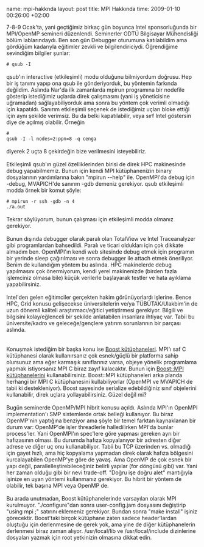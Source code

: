 name: mpi-hakknda
layout: post
title: MPI Hakkında
time: 2009-01-10 00:26:00 +02:00

7-8-9 Ocak'ta, yani geçtiğimiz birkaç gün boyunca Intel sponsorluğunda bir MPI/OpenMP semineri düzenlendi. Seminerler ODTÜ Bilgisayar Mühendisliği bölüm lablarındaydı. Ben son gün Debugger oturumuna katılabildim ama gördüğüm kadarıyla eğitimler zevkli ve bilgilendiriciydi. Öğrendiğime sevindiğim bilgiler şunlar:<br /><code><br /># qsub -I<br /></code><br />qsub'ın interactive (etkileşimli) modu olduğunu bilmiyordum doğrusu. Hep bir iş tanımı yapıp ona qsub ile gönderiyorduk, bu yöntemin farkında değildim. Aslında Nar'da ilk zamanlarda mpirun programına bir nodefile gösterip istediğimiz uçlarda direk çalışmasını (yani iş yöneticisine uğramadan) sağlayabiliyorduk ama sonra bu yöntem çok verimli olmadığı için kapatıldı. Sanırım etkileşimli seçenek de istediğimiz uçları bloke ettiği için aynı şekilde verimsiz. Bu da belki kapatılabilir, veya sırf Intel göstersin diye de açılmış olabilir. Örneğin<br /><code><br /># qsub -I -l nodes=2:ppn=8 -q cenga<br /></code><br />diyerek 2 uçta 8 çekirdeğin bize verilmesini isteyebiliriz.<br /><br />Etkileşimli qsub'ın güzel özelliklerinden birisi de direk HPC makinesinde debug yapabilmemiz. Bunun için kendi MPI kütüphanenizin binary dosyalarının yardımlarına bakın "mpirun --help" ile. OpenMPI'da debug için -debug, MVAPICH'de sanırım -gdb demeniz gerekiyor. qsub etkileşimli modda örnek bir komut şöyle:<br /><code><br /># mpirun -r ssh -gdb -n 4 ./a.out<br /></code><br />Tekrar söylüyorum, bunun çalışması için etkileşimli modda olmanız gerekiyor.<br /><br />Bunun dışında debugger olarak paralı olan TotalView ve Intel Traceanalyzer gibi programlardan bahsedildi. Paralı ve ticari oldukları için çok dikkate almadım ben. OpenMPI'ın kendi web sitesinde debug etmek için programın bir yerinde sleep çağırılması ve sonra debugger ile attach etmek öneriliyor. Benim de kullandığım yöntem bu aslında. HPC makinelerde debug yapılmasını çok önermiyorum, kendi yerel makinenizde (birden fazla işlemciniz olmasa bile) küçük verilerle başlayarak testler ve hata ayıklama yapabilirsiniz.<br /><br />Intel'den gelen eğitimciler gerçekten hakim görünüyorlardı işlerine. Bence HPC, Grid konusu gelişecekse üniversitelerin ve/ya TÜBÜTAK/Ulakbim'in de uzun dönemli kaliteli araştırmacı/eğitici yetiştirmesi gerekiyor. Bilgili ve bilgisini kolay/eğlenceli bir şekilde anlatabilen insanlara ihtiyaç var. Tabii bu üniversite/kadro ve geleceğe/gençlere yatırım sorunlarının bir parçası aslında.<br /><br /><br />Konuşmak istediğim bir başka konu ise <a href="http://www.boost.org/">Boost kütüphaneleri</a>. MPI'ı saf C kütüphanesi olarak kullanırsanız çok esnek/güçlü bir platforma sahip olursunuz ama eğer karmaşık sınıflarınız varsa, objeye yönelik programlama yapmak istiyorsanız MPI C biraz zayıf kalacaktır. Bunun için <a href="http://www.boost.org/doc/libs/1_37_0/doc/html/mpi.html">Boost::MPI kütüphanelerini</a> kullanabilirsiniz. Boost::MPI kütüphaneleri arka planda herhangi bir MPI C kütüphanesini kullabiliyorlar (OpenMPI ve MVAPICH de tabii ki destekleniyor). Boost sayesinde serialize edebildiğiniz sınıf objelerini kullanabilir, direk uçlara yollayabilirsiniz. Güzel değil mi?<br /><br />Bugün seminerde OpenMP/MPI hibrit konusu açıldı. Aslında MPI'ın OpenMPI implementation'ı SMP sistemlerde ortak belleği kullanıyor. Bu biraz OpenMP'nin yaptığına benziyor ama şöyle bir temel farktan kaynaklanan bir durum var: OpenMP'de işler threadlerle halledilirken MPI'da bunlar process'ler. Yani OpenMPI'ın spec'lere göre yapması gereken ayrı bir hafızasının olması. Bu durumda hafıza kopyalanıyor bir adresten diğer adrese ve diğer uç onu kullanabiliyor. Tabii bu TCP üzerinden vs. olmadığı için gayet hızlı, ama hiç kopyalama yapmadan direk olarak hafıza bölgesini kurcalayabilen OpenMP'ye göre de yavaş. Ama OpenMP de çok esnek bir yapı değil, parallelleştirebileceğiniz belirli yapılar (for döngüsü gibi) var. Yani her zaman olduğu gibi bir nevi trade-off. "Doğru işe doğru alet" mantığıyla işinize en uyan yöntemi kullanmanız gerekiyor. Bu hibrit bir yöntem de olabilir, tek başına MPI veya OpenMP de.<br /><br />Bu arada unutmadan, Boost kütüphanelerinde varsayılan olarak MPI kurulmuyor. "./configure"dan sonra user-config.jam dosyasını değiştirip "using mpi ;" satırını eklemeniz gerekiyor. Bundan sonra "make install" işiniz görecektir. Boost'taki birçok kütüphane zaten sadece header'lardan oluştuğu için derlenmesine de gerek yok, ama yine de diğer kütüphanelerin derlenmesi biraz zaman alıyor. /usr/local/lib ve /usr/local/include dizinlerine dosyaları yazmak için root yetkinizin olmasına dikkat edin.
